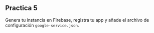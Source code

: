 ## Practica 5

Genera tu instancia en Firebase, registra tu app y añade el archivo de configuración `google-service.json`.